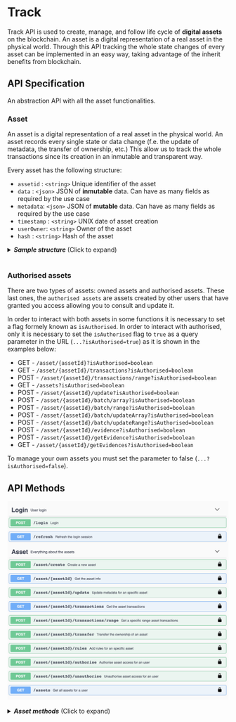 # Track

Track API is used to create, manage, and follow life cycle of **digital assets** on the blockchain. An asset is a digital representation of a real asset in the physical world. Through this API tracking the whole state changes of every asset can be implemented in an easy way, taking advantage of the inherit benefits from blockchain. 

## API Specification

An abstraction API with all the asset functionalities.
### Asset
An asset is a digital representation of a real asset in the physical world. An asset records every single state or data change (f.e. the update of metadata, the transfer of ownership, etc.) This allow us to track the whole transactions since its creation in an inmutable and transparent way.

Every asset has the following structure:

- `assetid` :  `<string>` Unique identifier of the asset 
- `data`    :  `<json>`   JSON of **inmutable** data. Can have as many fields as required by the use case
- `metadata`:  `<json>`   JSON of **mutable** data. Can have as many fields as required by the use case
- `timestamp` :  `<string>` UNIX date of asset creation
- `userOwner`:  `<string>` Owner of the asset
- `hash` :  `<string>` Hash of the asset

<details>
  <summary><em><strong>Sample structure</strong></em> (Click to expand)</summary>

```js
{
    "assetid": "exampleAsset",
    "data": {
      "id":"A2839RP",
      "version":"1"
    },
    "metadata": {
      "color": "red"
      "position": { "x": "53", "y": "22"}
    },
    "timestamp": 1558009289,
    "userOwner": "test:telefonicaMSP",
    "hash": "oCZygxQBp5HBVm+SSUCCrgJfV3+CeghOzV9m+UxDsY8=",
}

```
</details> 
<br>

### Authorised assets

There are two types of assets: owned assets and authorised assets. These last ones, the `authorised assets`  are assets created by other users that have granted you access allowing you to consult and update it. 

In order to interact with both assets in some functions it is necessary to set a flag formely known as `isAuthorised`. In order to interact with authorised, only it is necessary to set the `isAuthorised` flag to `true` as a query parameter in the URL (`...?isAuthorised=true`) as it is shown in the examples below:

- GET  -     `/asset/{assetId}?isAuthorised=boolean`  
- GET  -     `/asset/{assetId}/transactions?isAuthorised=boolean`  
- POST -     `/asset/{assetId}/transactions/range?isAuthorised=boolean`  
- GET  -     `/assets?isAuthorised=boolean`  
- POST -     `/asset/{assetId}/update?isAuthorised=boolean`
- POST -     `​/asset​/{assetId}​/batch​/array?isAuthorised=boolean`
- POST -     `​/asset​/{assetId}​/batch​/range?isAuthorised=boolean`
- POST -     `​/asset​/{assetId}​/batch​/updateArray?isAuthorised=boolean`
- POST -     `​/asset​/{assetId}​/batch​/updateRange?isAuthorised=boolean`
- POST -     `/asset/{assetId}/evidence?isAuthorised=boolean`
- POST -     `/asset/{assetId}/getEvidence?isAuthorised=boolean`
- GET  -     `/asset/{assetId}/getEvidences?isAuthorised=boolean`

To manage your own assets you must set the parameter to false (`...?isAuthorised=false`).

## API Methods

![TrackAPI methods](./images/track_swagger.png)

<details>
  <summary><em><strong> Asset methods</strong></em> (Click to expand)</summary>

---

####     POST -  `/asset/create` 
Ceate a digital asset. 

<u>*Input*</u>
- `assetid` :  `<string>` Unique identifier of the asset.
- `data`    :  `<json>` JSON of **inmutable** data. It can have as many field as required.
- `metadata`:  `<json>` JSON of **mutable** data. It can have as many field as required.

<details>
  <summary><em><strong>Sample structure</strong></em> (Click to expand)</summary>

```js
{
    "assetid": "",
    "data": {
      "id":"A2839RP",
      "version":"1"
    },
    "metadata" : {
      "color": "red",
      "position": { "x": 23.34, "y": -24.22}
    }
}
```
</details> 
<br>

<u>*Output*</u>
- `asset`    :  `<json>` 

<details>
  <summary><em><strong>Sample structure</strong></em> (Click to expand)</summary>

```js
{
    "assetid": "exampleAsset",
    "data": {
      "id":"A2839RP",
      "version":"1"
    },
    "metadata": {
      "color": "red"
      "position": { "x": "53", "y": "22"}
    },
    "timestamp": 1558009289,
    "userOwner": "test:telefonicaMSP",
    "hash": "oCZygxQBp5HBVm+SSUCCrgJfV3+CeghOzV9m+UxDsY8=",
}
```
</details> 

---

####    GET     -   `/asset/{assetId}?isAuthorised=boolean`  

Get the asset identified by assetId.

<u>*Input*</u>
- `assetid` :  `<string>` Unique identifier of the asset.
- `isAuthorised`: `<boolean>` Flag to get own or authorised assets.

(*) Please navigate to the following [section](#authorised-assets) for isAuthorised query param details.
  
<u>*Output*</u>
- `asset`    :  `<json>` 

<details>
  <summary><em><strong>Sample structure</strong></em> (Click to expand)</summary>

```js
{
    "assetid": "exampleAsset",
    "data": {
      "id":"A2839RP",
      "version":"1"
    },
    "metadata": {
      "color": "red"
      "position": { "x": "53", "y": "22"}
    },
    "timestamp": 1558009289,
    "userOwner": "test:telefonicaMSP",
    "hash": "oCZygxQBp5HBVm+SSUCCrgJfV3+CeghOzV9m+UxDsY8=",
}
```
</details> 

---

####  POST    `/asset/{assetId}/update?isAuthorised=boolean`  

Updates the **mutable** ("metadata") of an asset.

<u>*Input*</u>

- `assetid` :  `<string>` Unique identifier of the asset.
- `isAuthorised`: `<boolean>` Flag to update own (false) or authorised (true) assets.
- `metadata`:  `<json>` JSON of **mutable** data. It can have as many field as required.

(*) Please navigate to the following [section](#authorised-assets) for isAuthorised query param details.

<details>
  <summary><em><strong>Sample structure</strong></em> (Click to expand)</summary>

```js
{
  "metadata": {
    "color": "blue",
    "position": { "x": 98.35, "y": -12.32}
  }
}
```
</details> 
<br>

<u>*Output*</u>
- `asset`    :  `<json>` 

<details>
  <summary><em><strong>Sample structure</strong></em> (Click to expand)</summary>

```js
{
    "output": {
        "assetId": "test1",
        "data": {
            "color": "yellow",
            "size": "big"
        },
        "metadata": {
            "color": "blue",
            "position": {
                "x": 98.35,
                "y": -12.32
            }
        },
        "timestamp": 1647953653,
        "userOwner": "did:vtn:trustid:ed770703f65656e5b689a047d1cee645b7ad119610a1d31a63f5be0e45c6e0d9",
        "hash": "F5SzRyp4ELhbtcDEsPm8a+2XjyI5w4uoLkAb5yO9C0E="
    }
}
```
</details> 

---

####   GET  -     `/asset/{assetId}/transactions?isAuthorised=boolean`  

Get all transactions for the whole lifecycle of the asset.

<u>*Input*</u>
- `assetid` :  `<string>` Unique identifier of the asset.
- `isAuthorised`: `<boolean>` Flag to get own or authorised assets.

(*) Please navigate to the following [section](#authorised-assets) for isAuthorised query param details.

<u>*Output*</u>
- `asset`    :  `<json>` A list of all transactions.

<details>
  <summary><em><strong>Sample structure</strong></em> (Click to expand)</summary>

```js
{
    "output": {
        "assetId": "test1",
        "data": {
            "color": "yellow",
            "size": "big"
        },
        "transactions": [
            {
                "metadata": {
                    "color": "red",
                    "size": "medium"
                },
                "timestamp": 1647953221,
                "userOwner": "did:vtn:trustid:ed770703f65656e5b689a047d1cee645b7ad119610a1d31a63f5be0e45c6e0d9",
                "hash": "a20Reot68bbYEap+RfN4EmtEbrKoE0UO9rgn205jln0="
            },
            {
                "metadata": {
                    "color": "blue",
                    "size": "big"
                },
                "timestamp": 1647951890,
                "userOwner": "did:vtn:trustid:ed770703f65656e5b689a047d1cee645b7ad119610a1d31a63f5be0e45c6e0d9",
                "hash": "RB/vC1wSwS2hhbttvmtMehWROqmcwlPL9+tkdODLVGI="
            }
        ]
    }
}

```
</details>

---

####   POST  -     `/asset/{assetId}/transactions/range?isAuthorised=boolean`  

Get all transactions within a range for the whole lifecycle of the asset.

<u>*Input*</u>
- `assetid` :  `<string>` Unique identifier of the asset.
- `isAuthorised`: `<boolean>` Flag to get own or authorised assets.
- `rangeAsset`    :  `<json>` JSON object to define range.

(*) Please navigate to the following [section](#authorised-assets) for isAuthorised query param details.

<details>
  <summary><em><strong>Sample structure</strong></em> (Click to expand)</summary>

```js
{
  "init": "0",
  "end": "1575975331"
}
```
</details>
<br>


<u>*Output*</u>
- `asset`    :  `<json>` A list of all transactions.

<details>
  <summary><em><strong>Sample structure</strong></em> (Click to expand)</summary>

```js
{
    "output": {
        "assetId": "test1",
        "data": {
            "color": "yellow",
            "size": "big"
        },
        "transactions": [
            {
                "metadata": {
                    "color": "red",
                    "size": "medium"
                },
                "timestamp": 1647953221,
                "userOwner": "did:vtn:trustid:ed770703f65656e5b689a047d1cee645b7ad119610a1d31a63f5be0e45c6e0d9",
                "hash": "a20Reot68bbYEap+RfN4EmtEbrKoE0UO9rgn205jln0="
            },
            {
                "metadata": {
                    "color": "blue",
                    "size": "big"
                },
                "timestamp": 1647951890,
                "userOwner": "did:vtn:trustid:ed770703f65656e5b689a047d1cee645b7ad119610a1d31a63f5be0e45c6e0d9",
                "hash": "RB/vC1wSwS2hhbttvmtMehWROqmcwlPL9+tkdODLVGI="
            }
        ]
    }
}

```
</details>

---

####   POST     - `/asset/{assetId}/transfer`  

Transfer the ownership of the asset. The user has to be the owner of the asset.

<u>*Input*</u>
- `assetid` :  `<string>` Unique identifier of the asset.
- `destinationId` :  `<string>` The destination owner.

<details>
  <summary><em><strong>Sample structure</strong></em> (Click to expand)</summary>

```js
{
  "destinationId": "bteam",
}
```
</details> 
<br>

<u>*Output*</u>
- `asset`    :  `<json>` 

<details>
  <summary><em><strong>Sample structure</strong></em> (Click to expand)</summary>

```js
{
    "assetid": "exampleAsset",
    "data": {
      "id":"A2839RP",
      "version":"1"
    },
    "metadata": {
      "color": "red"
      "position": { "x": "53", "y": "22"}
    },
    "timestamp": 1558009289,
    "userOwner": "bteam",
    "hash": "oCZygxQBp5HBVm+SSUCCrgJfV3+CeghOzV9m+UxDsY8=",
}
```
</details>

---

####   POST     - `/asset/{assetId}/rules`  

Add rules to monitor asset parameters.

<u>*Input*</u>
- `assetId` :  `<string>` Unique identifier of the asset.
- `rules`:  `<json>` JSON of rules. It can have at least two fields: value & range, to specify a constant value or range of values that has to accomplish a parameter. Every rule (value, range) can contain as many conditions for different parameters as necessary. However it's noted that a use of quite many conditions affects the performance of the asset udpates.

<details>
  <summary><em><strong>Sample structure</strong></em> (Click to expand)</summary>

```js
{
  "rules": {
    "value": [
      {
        "param": "a",
        "value": "b"
      },
      {
        "param": "aa",
        "value": "bb"
      }
    ],
    "range": [
      {
        "param": "b",
        "min": 0,
        "max": 100
      }
    ]
  }
}
```
</details> 
<br>

<u>*Output*</u>
- `rules`    :  `<json>` 

<details>
  <summary><em><strong>Sample structure</strong></em> (Click to expand)</summary>

```js
{
{
  "rules": {
    "value": [
      {
        "param": "a",
        "value": "b"
      },
      {
        "param": "aa",
        "value": "bb"
      }
    ],
    "range": [
      {
        "param": "b",
        "min": 0,
        "max": 100
      }
    ]
  }
}
```
</details>

---

####   POST     - `/asset/{assetId}/authorise`  

Authorise user access for an asset. Only the asset owner can do this.

<u>*Input*</u>
- `assetId` :  `<string>` Unique identifier of the asset.
- `userId` :  `<string>` The authorised user.

<details>
  <summary><em><strong>Sample structure</strong></em> (Click to expand)</summary>

```js
{
  "userId": "did:bteam"
}
```
</details> 
<br>

<u>*Output*</u>
- `asset`    :  `<json>` 

<details>
  <summary><em><strong>Sample structure</strong></em> (Click to expand)</summary>

```js
{
  "output": {
    "message": "Successfully authorised user did:bteam for asset XXXXX",
  }
}
```
</details>

---

####   POST     - `/asset/{assetId}/unauthorise`  

Unauthorise user access for an asset. Only the asset owner can do this.

<u>*Input*</u>
- `assetId` :  `<string>` Unique identifier of the asset.
- `userId` :  `<string>` The unauthorised user.

<details>
  <summary><em><strong>Sample structure</strong></em> (Click to expand)</summary>

```js
{
  "userId": "did:bteam"
}
```
</details>  
<br>

<u>*Output*</u>
- `asset`    :  `<json>` 

<details>
  <summary><em><strong>Sample structure</strong></em> (Click to expand)</summary>

```js
{
  "output": {
    "message": "Successfully unauthorised user did:bteam for asset XXXXX",
  }
}
```
</details>

---

#### GET   -    `/assets?isAuthorised=boolean`  

Get all assets for user

<u>*Input*</u>
- `isAuthorised` :  `<bool>`  Flag to get own or authorised assets.

(*) Please navigate to the following [section](#authorised-assets) for isAuthorised query param details.

<u>*Output*</u>
- `assetList`    :  `<json>` 

<details>
  <summary><em><strong>Sample structure</strong></em> (Click to expand)</summary>

```js
{
  "output": [
    "exampleAsset1",
    "exampleAsset2",
    "exampleAsset3"
  ]
}
```
</details>

---

####   POST     - `/assets/create`  

Creates assets from file

<u>*Input*</u>
- `fileInput` :  `<string>` File from which the asset will be generated.

<u>*Output*</u>
- `asset`    :  `<json>` 

<details>
  <summary><em><strong>Sample structure</strong></em> (Click to expand)</summary>

```js
{
  "output": [
    {
      "message": "The asset with assetId x has been created successfully"
    }
  ]
}
```
</details>

---

####   POST     - `/assets/update`  

Updates assets from file

<u>*Input*</u>
- `fileInput` :  `<string>` File from which the asset will be updated.

<u>*Output*</u>
- `asset`    :  `<json>` 

<details>
  <summary><em><strong>Sample structure</strong></em> (Click to expand)</summary>

```js
{
  "output": [
    {
      "message": "The asset with assetId x has been updated successfully"
    }
  ]
}
```
</details>

---

####   POST     - `​/asset​/{assetId}​/batch​/array?isAuthorised=boolean`  

Creates batch info for an specific asset. This is a list with the IDs of the assets that will belong to the batch.

<u>*Input*</u>
- `assetid` :  `<string>` Unique identifier of the asset.
- `isAuthorised`: `<boolean>` Flag to get own or authorised assets.
- `batchInfo`: `<json>` Array that will represent the list of the IDs of the assets that will belong to the batch.

<u>*Output*</u>
- `response`    :  `<json>` 

<details>
  <summary><em><strong>Sample structure</strong></em> (Click to expand)</summary>

```js
{
  "output": "Batch stored successfully"
}
```
</details>

---

####   POST     - `​/asset​/{assetId}​/batch​/range?isAuthorised=boolean`  

Creates batch info for an specific asset. This is a range of the IDs of the assets that will belong to the batch.

<u>*Input*</u>
- `assetid` :  `<string>` Unique identifier of the asset.
- `isAuthorised`: `<boolean>` Flag to get own or authorised assets.
- `init` :  `<string>`  Range of the IDs of the assets that will belong to the batch.
- `end` :  `<string>` Range of the IDs of the assets that will belong to the batch.

<u>*Output*</u>
- `response`    :  `<json>` 

<details>
  <summary><em><strong>Sample structure</strong></em> (Click to expand)</summary>

```js
{
  "output": "Batch stored successfully"
}
```
</details>

---

####   POST     - `​/asset​/{assetId}​/batch​/updateArray?isAuthorised=boolean`  

Update batch info for an specific asset. This is a list with the IDs of the assets that will be added to the batch.

<u>*Input*</u>
- `assetid` :  `<string>` Unique identifier of the asset.
- `isAuthorised`: `<boolean>` Flag to get own or authorised assets.
- `batchArray`: `<json>` Array that will represent the list of the IDs of the assets that will be added to the batch.

<u>*Output*</u>
- `response`    :  `<json>` 

<details>
  <summary><em><strong>Sample structure</strong></em> (Click to expand)</summary>

```js
{
  "output": "Batch stored successfully"
}
```
</details>

---

####   POST     - `​/asset​/{assetId}​/batch​/updateRange?isAuthorised=boolean`  

Update batch info for an specific asset. This is a range of the IDs of the assets that will belong to the batch.

<u>*Input*</u>
- `assetid` :  `<string>` Unique identifier of the asset.
- `isAuthorised`: `<boolean>` Flag to get own or authorised assets.
- `init` :  `<string>`  Range of the IDs of the assets that will belong to the batch.
- `end` :  `<string>` Range of the IDs of the assets that will belong to the batch.

<u>*Output*</u>
- `response`    :  `<json>` 

<details>
  <summary><em><strong>Sample structure</strong></em> (Click to expand)</summary>

```js
{
  "output": "Batch stored successfully"
}
```
</details>

---

####   POST     - `/asset/{assetId}/admin/create`  

Creates an admin user that is going to be able to authorise other users. Only the asset owner can do this. There can be more than one admin user and the admin can be admin from different assets of different owners.

<u>*Input*</u>
- `assetId` :  `<string>` Unique identifier of the asset.
- `userId` :  `<string>` The user that is going to manage the asset access.

<details>
  <summary><em><strong>Sample structure</strong></em> (Click to expand)</summary>

```js
{
  "userId": "did:bteam"
}
```
</details>  
<br>

<u>*Output*</u>
- `response`    :  `<json>` 

<details>
  <summary><em><strong>Sample structure</strong></em> (Click to expand)</summary>

```js
{
  "output": {
    "message": "Successfully authorised admin user did:vtn:trustid: for asset XX"
  }
}
```
</details>

---

####   POST     - `/asset/{assetId}/admin/delete`  

Delete an admin user that is not going to be able to authorise other users. Only the asset owner can do this. 

<u>*Input*</u>
- `assetId` :  `<string>` Unique identifier of the asset.
- `userId` :  `<string>` The user that is going to manage the asset access.

<details>
  <summary><em><strong>Sample structure</strong></em> (Click to expand)</summary>

```js
{
  "userId": "did:bteam"
}
```
</details>  
<br>

<u>*Output*</u>
- `response`    :  `<json>` 

<details>
  <summary><em><strong>Sample structure</strong></em> (Click to expand)</summary>

```js
{
  "output": {
    "message": "Successfully unauthorised admin user did:vtn:trustid: for asset XX"
  }
}
```
</details>

---

####   POST     - `/asset/{assetId}/admin/authorise`  

Authorise user access for an asset. Only the asset admin can do this.

<u>*Input*</u>
- `assetId` :  `<string>` Unique identifier of the asset.
- `userId` :  `<string>` The authorised user.
- `ownerId` :  `<string>` The asset's owner.

<details>
  <summary><em><strong>Sample structure</strong></em> (Click to expand)</summary>

```js
{
  "userId": "did:bteam",
  "ownerId": "did:bteam"
}
```
</details> 
<br>

<u>*Output*</u>
- `response`    :  `<json>` 

<details>
  <summary><em><strong>Sample structure</strong></em> (Click to expand)</summary>

```js
{
  "output": {
    "message": "Successfully authorised user did:bteam for asset XXXXX",
  }
}
```
</details>

---

####   POST     - `/asset/{assetId}/admin/unauthorise`  

Unauthorise user access for an asset. Only the asset owner can do this.

<u>*Input*</u>
- `assetId` :  `<string>` Unique identifier of the asset.
- `userId` :  `<string>` The unauthorised user.
- `ownerId` :  `<string>` The asset's owner.

<details>
  <summary><em><strong>Sample structure</strong></em> (Click to expand)</summary>

```js
{
  "userId": "did:bteam",
  "ownerId": "did:bteam"

}
```
</details>  
<br>

<u>*Output*</u>
- `response`    :  `<json>` 

<details>
  <summary><em><strong>Sample structure</strong></em> (Click to expand)</summary>

```js
{
  "output": {
    "message": "Successfully unauthorised user did:bteam for asset XXXXX",
  }
}
```
</details>

---

####   POST     - `/asset/{assetId}/evidence?isAuthorised=boolean?networkId=int`  

Create an asset evidence in a public network.

<u>*Input*</u>
- `assetId` :  `<string>` Asset identifier.
- `isAuthorised`: `<boolean>` Flag to get own or authorised assets.
- `networkId` :  `<number>` Network identifier (Ethereum = 1, Besu = 2, Polygon = 3)
- `init` :  `<string>` Transactions low limit to generate a public evidence.
- `end` :  `<string>` Transactions upper limit to generate a public evidence.

<details>
  <summary><em><strong>Sample structure</strong></em> (Click to expand)</summary>

```js
{
  "init": "0",
  "end": "1575975331"
}
```
</details>  
<br>

<u>*Output*</u>
- `evidence`    :  `<json>` 

<details>
  <summary><em><strong>Sample structure</strong></em> (Click to expand)</summary>

```js
{
  "output": {
    "networkId": 1,
    "hash": "Ni7JYQG6GSmlEjWoRj2xrfF6ZVFhqBDPzyjk+o/HB2c=",
    "timestamp": 1647522920,
    "init": 0,
    "end": 1592568489,
    "smartContract": "0x1B646bc6C3465Fa8171F7171097A7d8e37b43D6B",
    "transaction": "0x3d3d63714b62db4f28ef6d46911e864520db0645985dce250a80dc8bf6d35f6f",
    "includedTransactions": [
      {}
    ]
  }
}
```
</details>

---

####   POST     - `/asset/{assetId}/getEvidence?isAuthorised=boolean`  

Get a specific asset evidence from the creation timestamp

<u>*Input*</u>
- `assetId` :  `<string>` Asset identifier.
- `isAuthorised`: `<boolean>` Flag to get own or authorised assets.
- `timestamp` :  `<string>` Timestamp when the public evidence was generated.

<details>
  <summary><em><strong>Sample structure</strong></em> (Click to expand)</summary>

```js
{
  "timestamp": "1575975331"
}
```
</details>  
<br>

<u>*Output*</u>
- `evidence`    :  `<json>` 

<details>
  <summary><em><strong>Sample structure</strong></em> (Click to expand)</summary>

```js
{
  "output": {
    "networkId": 1,
    "hash": "Ni7JYQG6GSmlEjWoRj2xrfF6ZVFhqBDPzyjk+o/HB2c=",
    "timestamp": 1647522920,
    "init": 0,
    "end": 1592568489,
    "smartContract": "0x1B646bc6C3465Fa8171F7171097A7d8e37b43D6B",
    "transaction": "0x3d3d63714b62db4f28ef6d46911e864520db0645985dce250a80dc8bf6d35f6f",
    "includedTransactions": [
      {}
    ]
  }
}
```
</details>

---

####   GET     - `/asset/{assetId}/getEvidences?isAuthorised=boolean`  

Get all asset evidences from public networks.

<u>*Input*</u>
- `assetId` :  `<string>` Asset identifier.
- `isAuthorised`: `<boolean>` Flag to get own or authorised assets.
<br>

<u>*Output*</u>
- `evidences`    :  `<json>` 

<details>
  <summary><em><strong>Sample structure</strong></em> (Click to expand)</summary>

```js
{
  "output": {
    [
      "networkId": 1,
      "hash": "Ni7JYQG6GSmlEjWoRj2xrfF6ZVFhqBDPzyjk+o/HB2c=",
      "timestamp": 1647522920,
      "init": 0,
      "end": 1592568489,
      "smartContract": "0x1B646bc6C3465Fa8171F7171097A7d8e37b43D6B",
      "transaction": "0x3d3d63714b62db4f28ef6d46911e864520db0645985dce250a80dc8bf6d35f6f",
      "includedTransactions": [
        {}
      ]
    ],
    [
      "networkId": 2,
      "hash": "Ni7JYQG6GSmlEjWoRj2xrfF6ZVFhqBDPzyjk+o/HB2c=",
      "timestamp": 1647522922,
      "init": 0,
      "end": 1592568489,
      "smartContract": "0x1B646bc6C3465Fa8171F7171097A7d8e37b43D6B",
      "transaction": "0x3d3d63714b62db4f28ef6d46911e864520db0645985dce250a80dc8bf6d35f6f",
      "includedTransactions": [
        {}
      ]
    ]
  }
}
```
</details>

--- 

## How we run the application
As you could see in the [Architecture](architecture.html) module, all the applications are running on cloud. Through Kubernetes orchestration system the application deployment, scaling and management is an easy and automated task.

## Testing the Application
In postman folder there are the collection and environment to interact and test with the API methods. It is only needed to import them into postman application and know to use the coren-trackapi module.

Also you can download the files in the links below:

<a href="_static/trackapi.collection.json" download> - Postman collection</a>
<br>
<a href="_static/environment.json" download> - Postman environment</a>

## Errors management
  
Track API errors are managed through the following JSON:
```
{
  "error": {
    "code": "HTTP status code",
    "function": "function in which the error was generated",
    "message": "error description"
  }
}
```

<br/>
